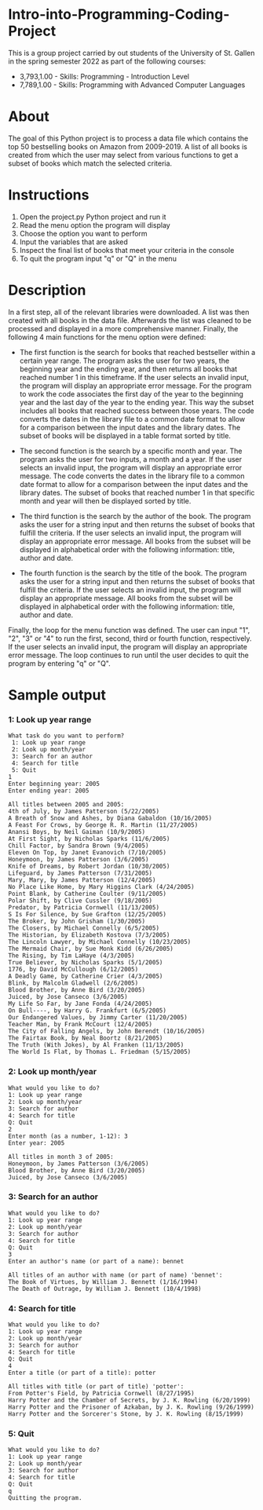 # Intro-into-Programming-Coding-Project
This is a group project carried by out students of the University of St. Gallen in the spring semester 2022 as part of the following courses:
- 3,793,1.00 - Skills: Programming - Introduction Level
- 7,789,1.00 - Skills: Programming with Advanced Computer Languages
# About
The goal of this Python project is to process a data file which contains the top 50 bestselling books on Amazon from 2009-2019. A list of all books is created from which the user may select from various functions to get a subset of books which match the selected criteria.
# Instructions
1. Open the project.py Python project and run it
2. Read the menu option the program will display
3. Choose the option you want to perform
4. Input the variables that are asked
5. Inspect the final list of books that meet your criteria in the console
6. To quit the program input "q" or "Q" in the menu
# Description
In a first step, all of the relevant libraries were downloaded. A list was then created with all books in the data file. Afterwards the list was cleaned to be processed and displayed in a more comprehensive manner. Finally, the following 4 main functions for the menu option were defined:

- The first function is the search for books that reached bestseller within a certain year range. The program asks the user for two years, the beginning year and the ending year, and then returns all books that reached number 1 in this timeframe. If the user selects an invalid input, the program will display an appropriate error message. For the program to work the code associates the first day of the year to the beginning year and the last day of the year to the ending year. This way the subset includes all books that reached success between those years. The code converts the dates in the library file to a common date format to allow for a comparison between the input dates and the library dates. The subset of books will be displayed in a table format sorted by title.

- The second function is the search by a specific month and year. The program asks the user for two inputs, a month and a year. If the user selects an invalid input, the program will display an appropriate error message. The code converts the dates in the library file to a common date format to allow for a comparison between the input dates and the library dates. The subset of books that reached number 1 in that specific month and year will then be displayed sorted by title.

- The third function is the search by the author of the book. The program asks the user for a string input and then returns the subset of books that fulfill the criteria. If the user selects an invalid input, the program will display an appropriate error message. All books from the subset will be displayed in alphabetical order with the following information: title, author and date.

- The fourth function is the search by the title of the book. The program asks the user for a string input and then returns the subset of books that fulfill the criteria. If the user selects an invalid input, the program will display an appropriate message. All books from the subset will be displayed in alphabetical order with the following information: title, author and date.

Finally, the loop for the menu function was defined. The user can input "1", "2", "3" or "4" to run the first, second, third or fourth function, respectively. If the user selects an invalid input, the program will display an appropriate error message. The loop continues to run until the user decides to quit the program by entering "q" or "Q".
# Sample output
### 1: Look up year range
```
What task do you want to perform?
 1: Look up year range
 2: Look up month/year
 3: Search for an author
 4: Search for title
 5: Quit
1
Enter beginning year: 2005
Enter ending year: 2005

All titles between 2005 and 2005:
4th of July, by James Patterson (5/22/2005)
A Breath of Snow and Ashes, by Diana Gabaldon (10/16/2005)
A Feast For Crows, by George R. R. Martin (11/27/2005)
Anansi Boys, by Neil Gaiman (10/9/2005)
At First Sight, by Nicholas Sparks (11/6/2005)
Chill Factor, by Sandra Brown (9/4/2005)
Eleven On Top, by Janet Evanovich (7/10/2005)
Honeymoon, by James Patterson (3/6/2005)
Knife of Dreams, by Robert Jordan (10/30/2005)
Lifeguard, by James Patterson (7/31/2005)
Mary, Mary, by James Patterson (12/4/2005)
No Place Like Home, by Mary Higgins Clark (4/24/2005)
Point Blank, by Catherine Coulter (9/11/2005)
Polar Shift, by Clive Cussler (9/18/2005)
Predator, by Patricia Cornwell (11/13/2005)
S Is For Silence, by Sue Grafton (12/25/2005)
The Broker, by John Grisham (1/30/2005)
The Closers, by Michael Connelly (6/5/2005)
The Historian, by Elizabeth Kostova (7/3/2005)
The Lincoln Lawyer, by Michael Connelly (10/23/2005)
The Mermaid Chair, by Sue Monk Kidd (6/26/2005)
The Rising, by Tim LaHaye (4/3/2005)
True Believer, by Nicholas Sparks (5/1/2005)
1776, by David McCullough (6/12/2005)
A Deadly Game, by Catherine Crier (4/3/2005)
Blink, by Malcolm Gladwell (2/6/2005)
Blood Brother, by Anne Bird (3/20/2005)
Juiced, by Jose Canseco (3/6/2005)
My Life So Far, by Jane Fonda (4/24/2005)
On Bull----, by Harry G. Frankfurt (6/5/2005)
Our Endangered Values, by Jimmy Carter (11/20/2005)
Teacher Man, by Frank McCourt (12/4/2005)
The City of Falling Angels, by John Berendt (10/16/2005)
The Fairtax Book, by Neal Boortz (8/21/2005)
The Truth (With Jokes), by Al Franken (11/13/2005)
The World Is Flat, by Thomas L. Friedman (5/15/2005)
```

### 2: Look up month/year
```
What would you like to do?
1: Look up year range
2: Look up month/year
3: Search for author
4: Search for title
Q: Quit
2
Enter month (as a number, 1-12): 3
Enter year: 2005

All titles in month 3 of 2005:
Honeymoon, by James Patterson (3/6/2005)
Blood Brother, by Anne Bird (3/20/2005)
Juiced, by Jose Canseco (3/6/2005)
```

### 3: Search for an author
```
What would you like to do?
1: Look up year range
2: Look up month/year
3: Search for author
4: Search for title
Q: Quit
3
Enter an author's name (or part of a name): bennet

All titles of an author with name (or part of name) 'bennet':
The Book of Virtues, by William J. Bennett (1/16/1994)
The Death of Outrage, by William J. Bennett (10/4/1998)
```

### 4: Search for title
```
What would you like to do?
1: Look up year range
2: Look up month/year
3: Search for author
4: Search for title
Q: Quit
4
Enter a title (or part of a title): potter

All titles with title (or part of title) 'potter':
From Potter's Field, by Patricia Cornwell (8/27/1995)
Harry Potter and the Chamber of Secrets, by J. K. Rowling (6/20/1999)
Harry Potter and the Prisoner of Azkaban, by J. K. Rowling (9/26/1999)
Harry Potter and the Sorcerer's Stone, by J. K. Rowling (8/15/1999)
```
### 5: Quit
```
What would you like to do?
1: Look up year range
2: Look up month/year
3: Search for author
4: Search for title
Q: Quit
q
Quitting the program.
```
